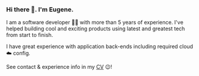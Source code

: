 ### Hi there 👋. I'm Eugene.

I am a software developer 👨‍💻 with more than 5 years of experience. I've helped building cool and exciting products using latest and greatest tech from start to finish.

I have great experience with application back-ends including required cloud ☁️ config.

See contact & experience info in my [CV](https://drive.google.com/file/d/1oBRRXnQFAeuBYfX6tsMn2wvAIQMRU979/view?usp=share_link) 😉!
